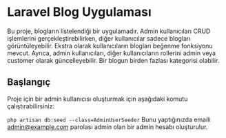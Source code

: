 
# Laravel Blog Uygulaması

Bu proje, blogların listelendiği bir uygulamadır. Admin kullanıcıları CRUD işlemlerini gerçekleştirebilirken, diğer kullanıcılar sadece blogları görüntüleyebilir. Ekstra olarak kullanıcıların blogları beğenme fonksiyonu mevcut. Ayrıca, admin kullanıcıları, diğer kullanıcıların rollerini admin veya customer olarak güncelleyebilir.
Bir blogun birden fazlası kategorisi olabilir.

## Başlangıç

Proje için bir admin kullanıcısı oluşturmak için aşağıdaki komutu çalıştırabilirsiniz:

``
php artisan db:seed --class=AdminUserSeeder
``
Bunu yaptığınızda emaili admin@example.com parolası admin olan bir admin hesabı oluşturulur.
